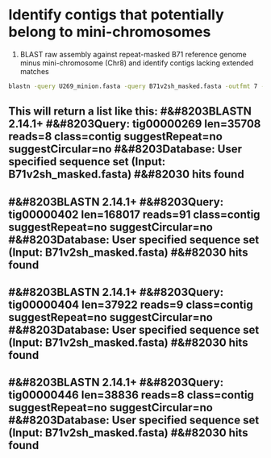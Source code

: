 # Identify contigs that potentially belong to mini-chromosomes
1. BLAST raw assembly against repeat-masked B71 reference genome minus mini-chromosome (Chr8) and identify contigs lacking extended matches
```bash
blastn -query U269_minion.fasta -query B71v2sh_masked.fasta -outfmt 7 -task dc-megablast -min_raw_gapped_score 40000 | grep ' 0 hits' -B 3
```
This will return a list like this:
#&#8203BLASTN 2.14.1+
#&#8203Query: tig00000269 len=35708 reads=8 class=contig suggestRepeat=no suggestCircular=no
#&#8203Database: User specified sequence set (Input: B71v2sh_masked.fasta)
#&#82030 hits found
--
#&#8203BLASTN 2.14.1+
#&#8203Query: tig00000402 len=168017 reads=91 class=contig suggestRepeat=no suggestCircular=no
#&#8203Database: User specified sequence set (Input: B71v2sh_masked.fasta)
#&#82030 hits found
--
#&#8203BLASTN 2.14.1+
#&#8203Query: tig00000404 len=37922 reads=9 class=contig suggestRepeat=no suggestCircular=no
#&#8203Database: User specified sequence set (Input: B71v2sh_masked.fasta)
#&#82030 hits found
--
#&#8203BLASTN 2.14.1+
#&#8203Query: tig00000446 len=38836 reads=8 class=contig suggestRepeat=no suggestCircular=no
#&#8203Database: User specified sequence set (Input: B71v2sh_masked.fasta)
#&#82030 hits found
--

